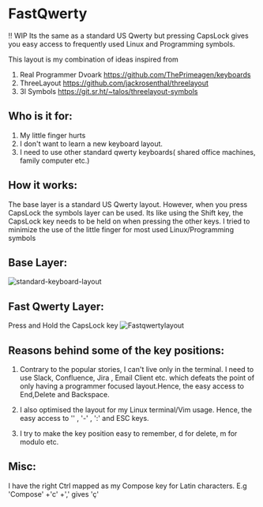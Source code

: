 # FastQwerty
!! WIP
Its the same as a standard US Qwerty but pressing CapsLock gives you easy access to frequently used Linux and Programming symbols.

This layout is my combination of ideas inspired from 
1) Real Programmer Dvoark https://github.com/ThePrimeagen/keyboards
2) ThreeLayout https://github.com/jackrosenthal/threelayout
3) 3l Symbols https://git.sr.ht/~talos/threelayout-symbols

## Who is it for:

1) My little finger hurts
2) I don't want to learn a new keyboard layout.
3) I need to use other standard qwerty keyboards( shared office machines, family computer etc.)

## How it works:

The base layer is a standard US Qwerty layout. However, when you press CapsLock the symbols layer can be used. Its like using the Shift key, the CapsLock key needs to be held on when pressing the other keys.
I tried to minimize the use of the little finger for most used Linux/Programming symbols


## Base Layer:

![standard-keyboard-layout](https://user-images.githubusercontent.com/63067113/173186914-4de4caf5-124a-4b53-9b2f-e0b369f90cf1.jpg)

## Fast Qwerty Layer:
Press and Hold the CapsLock key
![Fastqwertylayout](https://user-images.githubusercontent.com/63067113/173186962-a1307c92-5222-47b6-ae71-936543c7d339.png)


## Reasons behind some of the key positions:

1) Contrary to the popular stories, I can't live only in the terminal. I need to use Slack, Confluence, Jira , Email Client etc. which defeats the point of only having a programmer focused layout.Hence, the easy access to End,Delete and Backspace.

2) I also optimised the layout for my Linux terminal/Vim usage. Hence, the easy access to '\' , '-' , ':' and ESC keys. 
3) I try to make the key position easy to remember, d for delete, m for modulo etc. 

## Misc: 

I have the right Ctrl mapped as my Compose key for Latin characters. E.g 'Compose' +'c' +',' gives 'ç' 

